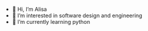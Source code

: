 - 👋 Hi, I’m Alisa
- 👀 I’m interested in software design and engineering
- 🌱 I’m currently learning python 

<!---
iggyw1g/iggyw1g is a ✨ special ✨ repository because its `README.md` (this file) appears on your GitHub profile.
You can click the Preview link to take a look at your changes.
--->
